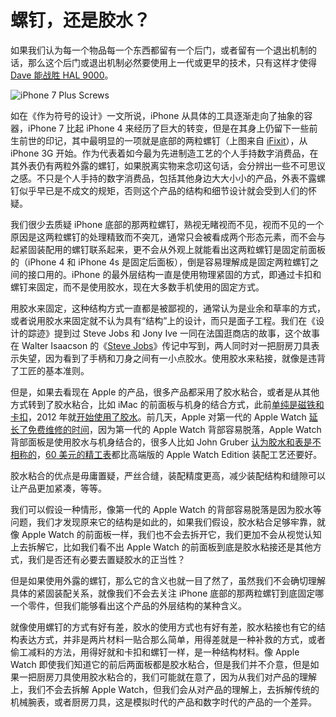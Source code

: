 # 螺钉，还是胶水？

  
  
如果我们认为每一个物品每一个东西都留有一个后门，或者留有一个退出机制的话，那么这个后门或退出机制必然要使用上一代或更早的技术，只有这样才使得 [Dave 能战胜 HAL 9000](https://en.wikiquote.org/wiki/2001:_A_Space_Odyssey_%28film%29)。

![iPhone 7 Plus Screws](http://www.hi-id.com/atcl/2017/iPhone-7-Plus-Screws.jpg)

如在《作为符号的设计》一文所说，iPhone 从具体的工具逐渐走向了抽象的容器，iPhone 7 比起 iPhone 4 来经历了巨大的转变，但是在其身上仍留下一些前生前世的印记，其中最明显的一项就是底部的两粒螺钉（上图来自 [iFixit](https://www.ifixit.com/Teardown/iPhone+7+Plus+Teardown/67384)），从 iPhone 3G 开始。作为代表着如今最为先进制造工艺的个人手持数字消费品，在其外表仍有两粒外露的螺钉，如果脱离实物来念叨这句话，会分辨出一些不可思议之感。不只是个人手持的数字消费品，包括其他身边大大小小的产品，外表不露螺钉似乎早已是不成文的规矩，否则这个产品的结构和细节设计就会受到人们的怀疑。

我们很少去质疑 iPhone 底部的那两粒螺钉，熟视无睹视而不见，视而不见的一个原因是这两粒螺钉的处理精致而不突兀，通常只会被看成两个形态元素，而不会与起紧固装配用的螺钉联系起来，更不会从外观上就能看出这两粒螺钉是固定前面板的（iPhone 4 和 iPhone 4s 是固定后面板），倒是容易理解成是固定两粒螺钉之间的接口用的。iPhone 的最外层结构一直是使用物理紧固的方式，即通过卡扣和螺钉来固定，而不是使用胶水，现在大多数手机使用的固定方式。

用胶水来固定，这种结构方式一直都是被鄙视的，通常认为是业余和草率的方式，或者说用胶水来固定就不认为具有“结构”上的设计，而只是面子工程。我们在《设计的踪迹》提到过 Steve Jobs 和 Jony Ive 一同在法国逛商店的故事，这个故事在 Walter Isaacson 的《[Steve Jobs](https://www.amazon.cn/gp/product/1451648537/ref=as_li_tf_tl?ie=UTF8&camp=536&creative=3200&creativeASIN=1451648537&linkCode=as2&tag=hiid-23)》传记中写到，两人同时对一把厨房刀具表示失望，因为看到了手柄和刀身之间有一小点胶水。使用胶水来粘接，就像是违背了工匠的基本准则。

但是，如果去看现在 Apple 的产品，很多产品都采用了胶水粘合，或者是从其他方式转到了胶水粘合，比如 iMac 的前面板与机身的结合方式，此前[单纯是磁铁和卡扣](https://www.ifixit.com/Guide/iMac+Intel+21.5-Inch+EMC+2428+Display+Replacement/5952)，2012 年就[开始使用了胶水](https://www.ifixit.com/Teardown/iMac+Intel+21.5-Inch+EMC+2544+Teardown/11936#s42488)。前几天，Apple 对第一代的 Apple Watch [延长了免费维修的时间](https://www.macrumors.com/2017/07/11/apple-watch-back-cover-service-policy/)，因为第一代的 Apple Watch 背部容易脱落，Apple Watch 背部面板是使用胶水与机身结合的，很多人比如 John Gruber [认为胶水和表是不相称的](https://twitter.com/gruber/status/783026270388953089)，[60 美元的精工表](https://daringfireball.net/linked/2017/07/11/apple-watch-unglued)都比高端版的 Apple Watch Edition 装配工艺还要好。

胶水粘合的优点是毋庸置疑，严丝合缝，装配精度更高，减少装配结构和缝隙可以让产品更加紧凑，等等。

我们可以假设一种情形，像第一代的 Apple Watch 的背部容易脱落是因为胶水等问题，我们才发现原来它的结构是如此的，如果我们假设，胶水粘合足够牢靠，就像 Apple Watch 的前面板一样，我们也不会去拆开它，我们更加不会从视觉认知上去拆解它，比如我们看不出 Apple Watch 的前面板到底是胶水粘接还是其他方式，我们是否还有必要去置疑胶水的正当性？

但是如果使用外露的螺钉，那么它的含义也就一目了然了，虽然我们不会确切理解具体的紧固装配关系，就像我们不会去关注 iPhone 底部的那两粒螺钉到底固定哪一个零件，但我们能够看出这个产品的外层结构的某种含义。

就像使用螺钉的方式有好有差，胶水的使用方式也有好有差，胶水粘接也有它的结构表达方式，并非是两片材料一贴合那么简单，用得差就是一种补救的方式，或者偷工减料的方法，用得好就和卡扣和螺钉一样，是一种结构材料。像 Apple Watch 即使我们知道它的前后两面板都是胶水粘合，但是我们并不介意，但是如果一把厨房刀具使用胶水粘合的，我们可能就在意了，因为从我们对产品的理解上，我们不会去拆解 Apple Watch，但我们会从对产品的理解上，去拆解传统的机械腕表，或者厨房刀具，这是模拟时代的产品和数字时代的产品的一个差异。

